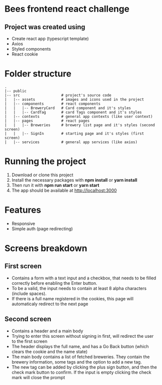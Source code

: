 # Bees frontend react challenge
## Project was created using

- Create react app (typescript template)
- Axios
- Styled components
- React cookie

# Folder structure

```
.
|-- public
|-- src                   # project's source code
|   |-- assets            # images and icons used in the project
|   |-- components        # react components
|   |   |-- BreweryCard   # Card component and it's styles
|   |   |-- CardTag       # card Tags component and it's styles
|   |-- contexts          # general app contexts (like user context)
|   |-- pages             # react pages
|   |   |-- Breweries     # brewery list page and it's styles (second screen)
|   |   |-- SignIn        # starting page and it's styles (first screen)
|   |-- services          # general app services (like axios)
```

# Running the project
1. Download or clone this project
1. Install the necessary packages with **npm install** or **yarn install**
1. Then run it with **npm run start** or **yarn start**
1. The app should be available at [http://localhost:3000](http://localhost:3000)

# Features
- Responsive
- Simple auth (page redirecting)

# Screens breakdown
## First screen
- Contains a form with a text input and a checkbox, that needs to be filled correctly before enabling the Enter button. 
- To be a valid, the input needs to contain at least 8 alpha characters (include spaces).
- If there is a full name registered in the cookies, this page will automaticaly redirect to the next page

## Second screen
- Contains a header and a main body
- Trying to enter this screen without signing in first, will redirect the user to the first screen
- The header displays the full name, and has a Go Back button (which clears the cookie and the name state)
- The main body contains a list of fetched breweries. They contain the brewery information, some tags and the option to add a new tag.
- The new tag can be added by clicking the plus sign button, and then the check mark button to confirm. If the input is empty clicking the check mark will close the prompt
